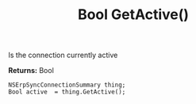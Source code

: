 ﻿---
uid: crmscript_ref_NSErpSyncConnectionSummary_GetActive
title: Bool GetActive()
intellisense: NSErpSyncConnectionSummary.GetActive
keywords: NSErpSyncConnectionSummary, GetActive
so.topic: reference
---

Is the connection currently active

**Returns:** Bool


```crmscript
NSErpSyncConnectionSummary thing;
Bool active  = thing.GetActive();
```


